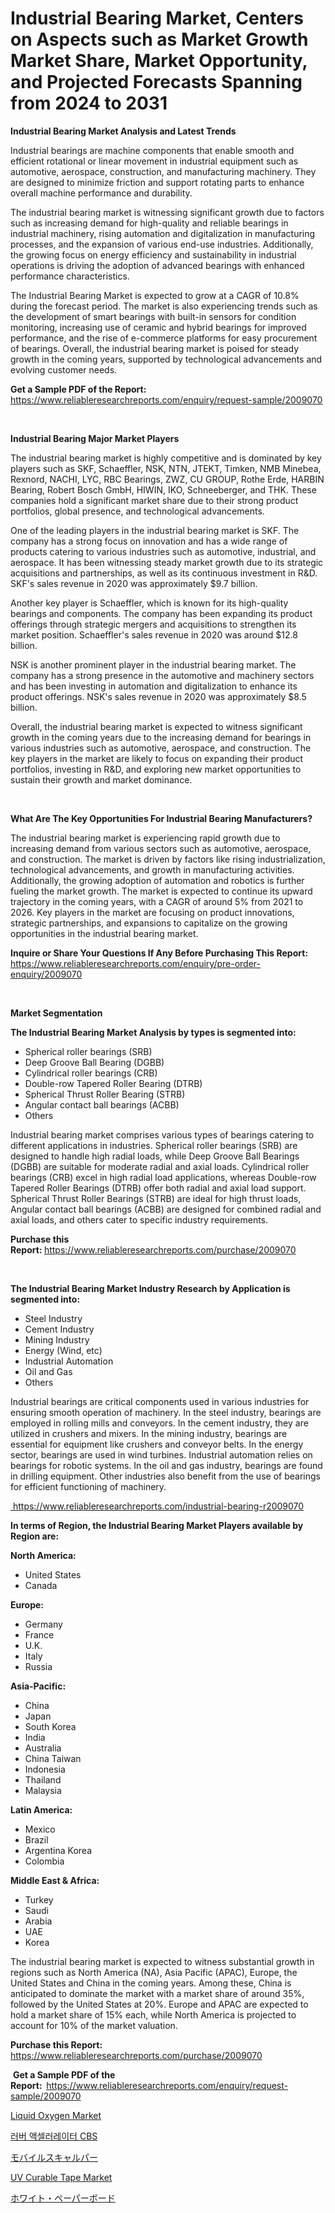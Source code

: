 <p><h1>Industrial Bearing Market, Centers on Aspects such as Market Growth Market Share, Market Opportunity, and Projected Forecasts Spanning from 2024 to 2031</h1></p><p><strong>Industrial Bearing Market Analysis and Latest Trends</strong></p>
<p><p>Industrial bearings are machine components that enable smooth and efficient rotational or linear movement in industrial equipment such as automotive, aerospace, construction, and manufacturing machinery. They are designed to minimize friction and support rotating parts to enhance overall machine performance and durability.</p><p>The industrial bearing market is witnessing significant growth due to factors such as increasing demand for high-quality and reliable bearings in industrial machinery, rising automation and digitalization in manufacturing processes, and the expansion of various end-use industries. Additionally, the growing focus on energy efficiency and sustainability in industrial operations is driving the adoption of advanced bearings with enhanced performance characteristics.</p><p>The Industrial Bearing Market is expected to grow at a CAGR of 10.8% during the forecast period. The market is also experiencing trends such as the development of smart bearings with built-in sensors for condition monitoring, increasing use of ceramic and hybrid bearings for improved performance, and the rise of e-commerce platforms for easy procurement of bearings. Overall, the industrial bearing market is poised for steady growth in the coming years, supported by technological advancements and evolving customer needs.</p></p>
<p><strong>Get a Sample PDF of the Report:&nbsp;</strong> <a href="https://www.reliableresearchreports.com/enquiry/request-sample/2009070">https://www.reliableresearchreports.com/enquiry/request-sample/2009070</a></p>
<p>&nbsp;</p>
<p><strong>Industrial Bearing Major Market Players</strong></p>
<p><p>The industrial bearing market is highly competitive and is dominated by key players such as SKF, Schaeffler, NSK, NTN, JTEKT, Timken, NMB Minebea, Rexnord, NACHI, LYC, RBC Bearings, ZWZ, CU GROUP, Rothe Erde, HARBIN Bearing, Robert Bosch GmbH, HIWIN, IKO, Schneeberger, and THK. These companies hold a significant market share due to their strong product portfolios, global presence, and technological advancements.</p><p>One of the leading players in the industrial bearing market is SKF. The company has a strong focus on innovation and has a wide range of products catering to various industries such as automotive, industrial, and aerospace. It has been witnessing steady market growth due to its strategic acquisitions and partnerships, as well as its continuous investment in R&D. SKF's sales revenue in 2020 was approximately $9.7 billion.</p><p>Another key player is Schaeffler, which is known for its high-quality bearings and components. The company has been expanding its product offerings through strategic mergers and acquisitions to strengthen its market position. Schaeffler's sales revenue in 2020 was around $12.8 billion.</p><p>NSK is another prominent player in the industrial bearing market. The company has a strong presence in the automotive and machinery sectors and has been investing in automation and digitalization to enhance its product offerings. NSK's sales revenue in 2020 was approximately $8.5 billion.</p><p>Overall, the industrial bearing market is expected to witness significant growth in the coming years due to the increasing demand for bearings in various industries such as automotive, aerospace, and construction. The key players in the market are likely to focus on expanding their product portfolios, investing in R&D, and exploring new market opportunities to sustain their growth and market dominance.</p></p>
<p>&nbsp;</p>
<p><strong>What Are The Key Opportunities For Industrial Bearing Manufacturers?</strong></p>
<p><p>The industrial bearing market is experiencing rapid growth due to increasing demand from various sectors such as automotive, aerospace, and construction. The market is driven by factors like rising industrialization, technological advancements, and growth in manufacturing activities. Additionally, the growing adoption of automation and robotics is further fueling the market growth. The market is expected to continue its upward trajectory in the coming years, with a CAGR of around 5% from 2021 to 2026. Key players in the market are focusing on product innovations, strategic partnerships, and expansions to capitalize on the growing opportunities in the industrial bearing market.</p></p>
<p><strong>Inquire or Share Your Questions If Any Before Purchasing This Report:</strong> <a href="https://www.reliableresearchreports.com/enquiry/pre-order-enquiry/2009070">https://www.reliableresearchreports.com/enquiry/pre-order-enquiry/2009070</a></p>
<p>&nbsp;</p>
<p><strong>Market Segmentation</strong></p>
<p><strong>The Industrial Bearing Market Analysis by types is segmented into:</strong></p>
<p><ul><li>Spherical roller bearings (SRB)</li><li>Deep Groove Ball Bearing (DGBB)</li><li>Cylindrical roller bearings (CRB)</li><li>Double-row Tapered Roller Bearing (DTRB)</li><li>Spherical Thrust Roller Bearing (STRB)</li><li>Angular contact ball bearings (ACBB)</li><li>Others</li></ul></p>
<p><p>Industrial bearing market comprises various types of bearings catering to different applications in industries. Spherical roller bearings (SRB) are designed to handle high radial loads, while Deep Groove Ball Bearings (DGBB) are suitable for moderate radial and axial loads. Cylindrical roller bearings (CRB) excel in high radial load applications, whereas Double-row Tapered Roller Bearings (DTRB) offer both radial and axial load support. Spherical Thrust Roller Bearings (STRB) are ideal for high thrust loads, Angular contact ball bearings (ACBB) are designed for combined radial and axial loads, and others cater to specific industry requirements.</p></p>
<p><strong>Purchase this Report:&nbsp;</strong><a href="https://www.reliableresearchreports.com/purchase/2009070">https://www.reliableresearchreports.com/purchase/2009070</a></p>
<p>&nbsp;</p>
<p><strong>The Industrial Bearing Market Industry Research by Application is segmented into:</strong></p>
<p><ul><li>Steel Industry</li><li>Cement Industry</li><li>Mining Industry</li><li>Energy (Wind, etc)</li><li>Industrial Automation</li><li>Oil and Gas</li><li>Others</li></ul></p>
<p><p>Industrial bearings are critical components used in various industries for ensuring smooth operation of machinery. In the steel industry, bearings are employed in rolling mills and conveyors. In the cement industry, they are utilized in crushers and mixers. In the mining industry, bearings are essential for equipment like crushers and conveyor belts. In the energy sector, bearings are used in wind turbines. Industrial automation relies on bearings for robotic systems. In the oil and gas industry, bearings are found in drilling equipment. Other industries also benefit from the use of bearings for efficient functioning of machinery.</p></p>
<p><a href="https://www.reliableresearchreports.com/industrial-bearing-r2009070">&nbsp;https://www.reliableresearchreports.com/industrial-bearing-r2009070</a></p>
<p><strong>In terms of Region, the Industrial Bearing Market Players available by Region are:</strong></p>
<p>
    <p> <strong> North America: </strong>
        <ul>
            <li>United States</li>
            <li>Canada</li>
        </ul>
        </p> 
    <p> <strong> Europe: </strong>
        <ul>
            <li>Germany</li>
            <li>France</li>
            <li>U.K.</li>
            <li>Italy</li>
            <li>Russia</li>
        </ul>
        </p> 
    <p> <strong> Asia-Pacific: </strong>
        <ul>
            <li>China</li>
            <li>Japan</li>
            <li>South Korea</li>
            <li>India</li>
            <li>Australia</li>
            <li>China Taiwan</li>
            <li>Indonesia</li>
            <li>Thailand</li>
            <li>Malaysia</li>
        </ul>
        </p> 
    <p> <strong> Latin America: </strong>
        <ul>
            <li>Mexico</li>
            <li>Brazil</li>
            <li>Argentina Korea</li>
            <li>Colombia</li>
        </ul>
        </p> 
    <p> <strong> Middle East & Africa: </strong>
        <ul>
            <li>Turkey</li>
            <li>Saudi</li>
            <li>Arabia</li>
            <li>UAE</li>
            <li>Korea</li>
        </ul>
    </p>
    </p>
<p><p>The industrial bearing market is expected to witness substantial growth in regions such as North America (NA), Asia Pacific (APAC), Europe, the United States and China in the coming years. Among these, China is anticipated to dominate the market with a market share of around 35%, followed by the United States at 20%. Europe and APAC are expected to hold a market share of 15% each, while North America is projected to account for 10% of the market valuation.</p></p>
<p><strong>Purchase this Report: </strong><a href="https://www.reliableresearchreports.com/purchase/2009070">https://www.reliableresearchreports.com/purchase/2009070</a></p>
<p>&nbsp;<strong>Get a Sample PDF of the Report:&nbsp;&nbsp;</strong><a href="https://www.reliableresearchreports.com/enquiry/request-sample/2009070">https://www.reliableresearchreports.com/enquiry/request-sample/2009070</a></p>
<p><strong></strong></p>
<p><p><a href="https://issuu.com/reportprime-2/docs/liquid-oxygen-market-size-2030.pptx">Liquid Oxygen Market</a></p><p><a href="https://medium.com/@crumbles67678/%EA%B3%A0%EB%AC%B4-%EA%B0%80%EC%86%8D%EC%A0%9C-cbs-%EC%8B%9C%EC%9E%A5-%EA%B7%9C%EB%AA%A8-%EB%B0%8F-%EC%8B%9C%EC%9E%A5-%EB%8F%99%ED%96%A5-%EC%A0%84%EC%B2%B4-%EC%82%B0%EC%97%85-%EA%B0%9C%EC%9A%94-2024%EB%85%84%EB%B6%80%ED%84%B0-2031%EB%85%84-6254ca6e4f37">러버 액셀러레이터 CBS</a></p><p><a href="https://medium.com/@jefferyyan895/%E3%83%A2%E3%83%90%E3%82%A4%E3%83%AB%E3%82%B9%E3%82%AB%E3%83%AB%E3%83%91%E3%83%BC%E3%82%B9%E5%B8%82%E5%A0%B4%E8%A6%8F%E6%A8%A1%E3%81%AF-%E3%82%B0%E3%83%AD%E3%83%BC%E3%83%90%E3%83%AB%E7%94%A3%E6%A5%AD%E3%81%AB%E3%81%8A%E3%81%91%E3%82%8B%E6%9C%80%E9%81%A9%E3%81%AA%E3%83%9E%E3%83%BC%E3%82%B1%E3%83%86%E3%82%A3%E3%83%B3%E3%82%B0%E3%83%81%E3%83%A3%E3%83%8D%E3%83%AB%E3%82%92%E6%98%8E%E3%82%89%E3%81%8B%E3%81%AB%E3%81%97%E3%81%BE%E3%81%99-258a30fd7e26">モバイルスキャルパー</a></p><p><a href="https://issuu.com/reportprime-2/docs/uv-curable-tape-market-size-2030.pptx">UV Curable Tape Market</a></p><p><a href="https://medium.com/@eduardoramez/%E3%83%9B%E3%83%AF%E3%82%A4%E3%83%88%E3%83%9A%E3%83%BC%E3%83%91%E3%83%BC%E3%83%9C%E3%83%BC%E3%83%89%E5%B8%82%E5%A0%B4-%E7%A8%AE%E9%A1%9E-%E7%94%A8%E9%80%94-%E5%9C%B0%E7%90%86%E3%81%AB%E3%82%88%E3%82%8B%E5%8C%85%E6%8B%AC%E7%9A%84%E3%81%AA%E8%A9%95%E4%BE%A1-b95b9031bed8">ホワイト・ペーパーボード</a></p></p>